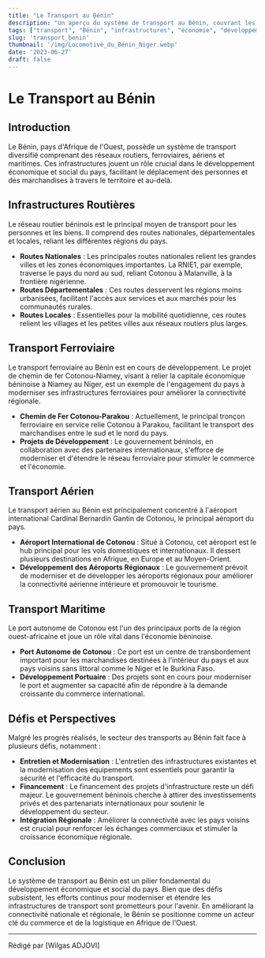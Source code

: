 ```yaml
---
title: "Le Transport au Bénin"
description: "Un aperçu du système de transport au Bénin, couvrant les infrastructures routières, ferroviaires, aériennes et maritimes."
tags: ["transport", "Bénin", "infrastructures", "économie", "développement"]
slug: 'transport_benin'
thumbnail: '/img/Locomotive_du_Bénin_Niger.webp'
date: '2023-06-27'
draft: false
---
```


# Le Transport au Bénin

## Introduction

Le Bénin, pays d'Afrique de l'Ouest, possède un système de transport diversifié comprenant des réseaux routiers, ferroviaires, aériens et maritimes. Ces infrastructures jouent un rôle crucial dans le développement économique et social du pays, facilitant le déplacement des personnes et des marchandises à travers le territoire et au-delà.

## Infrastructures Routières

Le réseau routier béninois est le principal moyen de transport pour les personnes et les biens. Il comprend des routes nationales, départementales et locales, reliant les différentes régions du pays.

- **Routes Nationales** : Les principales routes nationales relient les grandes villes et les zones économiques importantes. La RNIE1, par exemple, traverse le pays du nord au sud, reliant Cotonou à Malanville, à la frontière nigérienne.
- **Routes Départementales** : Ces routes desservent les régions moins urbanisées, facilitant l'accès aux services et aux marchés pour les communautés rurales.
- **Routes Locales** : Essentielles pour la mobilité quotidienne, ces routes relient les villages et les petites villes aux réseaux routiers plus larges.

## Transport Ferroviaire

Le transport ferroviaire au Bénin est en cours de développement. Le projet de chemin de fer Cotonou-Niamey, visant à relier la capitale économique béninoise à Niamey au Niger, est un exemple de l'engagement du pays à moderniser ses infrastructures ferroviaires pour améliorer la connectivité régionale.

- **Chemin de Fer Cotonou-Parakou** : Actuellement, le principal tronçon ferroviaire en service relie Cotonou à Parakou, facilitant le transport des marchandises entre le sud et le nord du pays.
- **Projets de Développement** : Le gouvernement béninois, en collaboration avec des partenaires internationaux, s'efforce de moderniser et d'étendre le réseau ferroviaire pour stimuler le commerce et l'économie.

## Transport Aérien

Le transport aérien au Bénin est principalement concentré à l'aéroport international Cardinal Bernardin Gantin de Cotonou, le principal aéroport du pays.

- **Aéroport International de Cotonou** : Situé à Cotonou, cet aéroport est le hub principal pour les vols domestiques et internationaux. Il dessert plusieurs destinations en Afrique, en Europe et au Moyen-Orient.
- **Développement des Aéroports Régionaux** : Le gouvernement prévoit de moderniser et de développer les aéroports régionaux pour améliorer la connectivité aérienne intérieure et promouvoir le tourisme.

## Transport Maritime

Le port autonome de Cotonou est l'un des principaux ports de la région ouest-africaine et joue un rôle vital dans l'économie béninoise.

- **Port Autonome de Cotonou** : Ce port est un centre de transbordement important pour les marchandises destinées à l'intérieur du pays et aux pays voisins sans littoral comme le Niger et le Burkina Faso.
- **Développement Portuaire** : Des projets sont en cours pour moderniser le port et augmenter sa capacité afin de répondre à la demande croissante du commerce international.

## Défis et Perspectives

Malgré les progrès réalisés, le secteur des transports au Bénin fait face à plusieurs défis, notamment :

- **Entretien et Modernisation** : L'entretien des infrastructures existantes et la modernisation des équipements sont essentiels pour garantir la sécurité et l'efficacité du transport.
- **Financement** : Le financement des projets d'infrastructure reste un défi majeur. Le gouvernement béninois cherche à attirer des investissements privés et des partenariats internationaux pour soutenir le développement du secteur.
- **Intégration Régionale** : Améliorer la connectivité avec les pays voisins est crucial pour renforcer les échanges commerciaux et stimuler la croissance économique régionale.

## Conclusion

Le système de transport au Bénin est un pilier fondamental du développement économique et social du pays. Bien que des défis subsistent, les efforts continus pour moderniser et étendre les infrastructures de transport sont prometteurs pour l'avenir. En améliorant la connectivité nationale et régionale, le Bénin se positionne comme un acteur clé du commerce et de la logistique en Afrique de l'Ouest.

---

Rédigé par [Wilgas ADJOVI]
